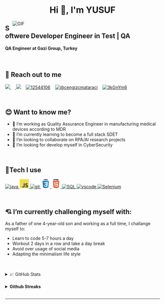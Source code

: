 <h1 align="center">Hi 👋, I'm YUSUF</h1>
<img align="right" alt="GIF" width="480px" src="https://media.giphy.com/media/RhvdJp3UPoDfi/giphy.gif"/>
<h2 align="left">Softwere Developer Engineer in Test | QA </h2>
<h4 align="left">QA Engineer at Gazi Group, Turkey</h4>
<br />



## 🔗 Reach out to me

<a href="https://www.linkedin.com/in/yusufcagridal/" target="blank" rel=”noopener”> <img src="https://img.icons8.com/fluent/48/000000/linkedin.png" width="50px"/> </a>
&nbsp;&nbsp;&nbsp;<a href="https://www.instagram.com/dalyusufcagri/" target="blank" rel=”noopener”> <img src="https://img.icons8.com/plasticine/100/000000/instagram-new--v2.png" width="50px"/></a>
&nbsp;&nbsp;&nbsp;<a href="https://stackoverflow.com" target="blank" rel=”noopener”><img src="https://upload.wikimedia.org/wikipedia/commons/thumb/e/ef/Stack_Overflow_icon.svg/768px-Stack_Overflow_icon.svg.png" alt="12544106" height="45" width="45" /></a>
&nbsp;&nbsp;&nbsp;<a href="https://google.com" target="blank" rel=”noopener”><img src="https://cdn.jsdelivr.net/npm/simple-icons@3.0.1/icons/medium.svg" alt="@cengizcmataraci" height="30" width="40" /></a>
&nbsp;&nbsp;&nbsp;<a href="https://discord.gg" target="blank" rel=”noopener”><img src="https://seeklogo.com/images/D/discord-logo-134E148657-seeklogo.com.png" alt="3kGnYm6" height="30" width="26" /></a>
</p>


<!---
add gmail.com and github issues

- 💬 Ask me about [here](https://github.com/yusufcagridal/yusufcagridal/issues)
- 📫 How to reach me: [![Gmail Badge](https://img.shields.io/badge/-gyanprakash.tech@gmail.com-c14438?style=flat-square&logo=Gmail&logoColor=white&link=mailto:gyanprakash.tech@gmail.com)](mailto:yusufcagridal@gmail.com)
-->
<br />

## :blush: Want to know me?

- 🔭 I’m working as Quality Assurance Engineer in manufacturing medical devices according to MDR
- 🌱 I’m currently learning to become a full stack SDET 
- 👯 I’m looking to collaborate on RPA/AI research projects
- 🤔 I’m looking for develop myself in  CyberSecurity

<br />

## 🔧Tech I use

<p align="left"> 
<a href="https://www.java.com/tr/" target="_blank" rel=”noopener”> <img src="https://cdn-icons-png.flaticon.com/512/5968/5968282.png" alt="java" width="30" height="30"/> </a> 
<a href="https://www.javascript.com/" target="_blank" rel=”noopener”> <img src="https://raw.githubusercontent.com/devicons/devicon/master/icons/javascript/javascript-original.svg" alt="javascript" width="30" height="30"/> </a> 
<a href="https://git-scm.com/" target="_blank" rel=”noopener”> <img src="https://encrypted-tbn0.gstatic.com/images?q=tbn:ANd9GcRdlnwkdbiXy14Y9CmNNSXqkxjZyiG29bC2Glpv5PkiGniwcqe658DkV2Z982xMZe59sg0&usqp=CAU" alt="git" width="30" height="30"/> </a>
<a href="https://www.w3schools.com/css/" target="_blank" rel=”noopener”> <img src="https://raw.githubusercontent.com/devicons/devicon/master/icons/css3/css3-original-wordmark.svg" alt="css3" width="30" height="30"/> </a> 
<a href="https://html.com/" target="_blank" rel=”noopener”> <img src="https://raw.githubusercontent.com/devicons/devicon/master/icons/html5/html5-original-wordmark.svg" alt="html5" width="30" height="30"/> </a> 
<a href="https://www.markdownguide.org/" target="_blank" rel=”noopener”> <img src="https://cdn-icons-png.flaticon.com/512/4299/4299956.png" alt="SQL" width="30" height="30"/> </a>
<a href="https://code.visualstudio.com/" target="_blank" rel=”noopener”> <img src="https://upload.wikimedia.org/wikipedia/commons/thumb/9/9a/Visual_Studio_Code_1.35_icon.svg/1024px-Visual_Studio_Code_1.35_icon.svg.png" alt="vscode" width="30" height="30"/> </a>
<a href="https://www.selenium.dev/" target="_blank" rel=”noopener”> <img src="https://static-00.iconduck.com/assets.00/selenium-icon-512x496-obrnvg2v.png" alt="Selenium" width="30" height="30"/> </a>

 

</p>
<!---
add intelli j, selenium, maven ...sql
-->	
	
<br />

## 💘 I’m currently challenging myself with:
As a father of one 4-year-old son and working as a full time, I challange myself to: 

* Learn to code 5-7 hours a day  
* Workout 2 days in a row and take a day break 
* Avoid over usage of social media
* Adapting the minimalism life style

<br />

<!---


## Github Trophies

[![trophy](https://github-profile-trophy.vercel.app/?username=cybergeekgyan&theme=gruvbox)](https://github.com/cybergeekgyan/github-profile-trophy)	
-->	
<br />

<details>	
<summary>&#x1f4c8; GitHub Stats </summary>

<a href="https://github.com/cybergeekgyan/github-readme-stats">
  <img align="center" src="https://github-readme-stats.vercel.app/api?username=yusufcagridal&show_icons=true&include_all_commits=true&theme=radical" alt="Gyan's github stats" />
</a>
</details>


<!-- ###  Github Activity Graph

[![Gyan's github activity graph](https://activity-graph.herokuapp.com/graph?username=cybergeekgyan&theme=react-dark)](https://github.com/cybergeekgyan/github-readme-activity-graph)
 -->


<br />

<details>	
  <summary><b>Github Streaks</b></summary>

  <br />
  <img height="200em" src="https://github-readme-streak-stats.herokuapp.com/?user=cybergeekgyan&hide_border=true"/></details>



<br/>

---

<br/>




<!--
<details>	
  <br />
  <summary><b>My Setup</b></summary>
  	<ul>
  	    <li><b>OS:</b> MacOs 11.3.1</li>
	    <li><b>Laptop: </b> Macbook Air M1 2020 </li>
  	    <li><b>Browser: </b> Brave Browser</li>
	    <li><b>Terminal: </b> Iterm + Oh My Zsh</li>
	    <li><b>Code Editor:</b> VSCode, Sublime Text, RStudio </li>
	    <br />
	</ul>	
</details>
-->



<!-- Actual text 
You can find me on [![Twitter][1.2]][1], or on [![LinkedIn][3.2]][3].
-->

<!-- Icons 

[1.2]: http://i.imgur.com/wWzX9uB.png (twitter icon without padding)
[2.2]: https://raw.githubusercontent.com/gyanprakash0221/gyanprakash0221/master/linkedin.svg (LinkedIn icon without padding)
-->
<!-- Links to your social media accounts

[1]: https://twitter.com/cybergeekgyan
[2]: https://www.linkedin.com/in/gyanprakash-/
 -->


